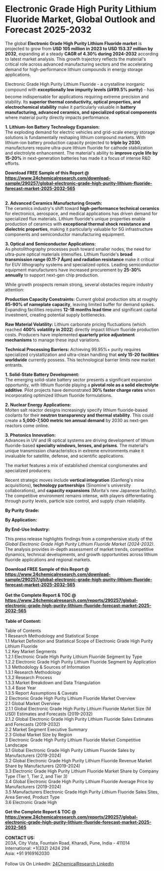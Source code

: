 <h1>Electronic Grade High Purity Lithium Fluoride Market, Global Outlook and Forecast 2025-2032</h1><p>The global <strong>Electronic Grade High Purity Lithium Fluoride market</strong> is projected to grow from <strong>USD 105 million in 2023 to USD 153.37 million by 2032</strong>, expanding at a steady <strong>CAGR of 4.30% during 2024-2032</strong> according to latest market analysis. This growth trajectory reflects the material's critical role across advanced manufacturing sectors and the accelerating demand for high-performance lithium compounds in energy storage applications.</p><p>Electronic Grade High Purity Lithium Fluoride - a crystalline inorganic compound with <strong>exceptionally low impurity levels (â¥99.5% purity)</strong> - has become indispensable for applications requiring extreme precision and stability. Its <strong>superior thermal conductivity, optical properties, and electrochemical stability</strong> make it particularly valuable in <strong>battery manufacturing, advanced ceramics, and specialized optical components</strong> where material purity directly impacts performance.</p><p><strong>1. Lithium-Ion Battery Technology Expansion:</strong><br>
The exploding demand for electric vehicles and grid-scale energy storage solutions is fundamentally reshaping lithium compound markets. With lithium-ion battery production capacity projected to <strong>triple by 2030</strong>, manufacturers require ultra-pure lithium fluoride for cathode stabilization and electrolyte enhancement. The material's ability to <strong>improve cycle life by 15-20%</strong> in next-generation batteries has made it a focus of intense R&amp;D efforts.</p><div><b>Download FREE Sample of this Report @ 
            <a href="https://www.24chemicalresearch.com/download-sample/290257/global-electronic-grade-high-purity-lithium-fluoride-forecast-market-2025-2032-565">
            https://www.24chemicalresearch.com/download-sample/290257/global-electronic-grade-high-purity-lithium-fluoride-forecast-market-2025-2032-565</a></b></div><br><p><strong>2. Advanced Ceramics Manufacturing Growth:</strong><br>
The ceramics industry's shift toward <strong>high-performance technical ceramics</strong> for electronics, aerospace, and medical applications has driven demand for specialized flux materials. Lithium fluoride's unique properties enable production of ceramics with <strong>exceptional thermal shock resistance and dielectric properties</strong>, making it particularly valuable for 5G infrastructure components and semiconductor manufacturing equipment.</p><p><strong>3. Optical and Semiconductor Applications:</strong><br>
As photolithography processes push toward smaller nodes, the need for ultra-pure optical materials intensifies. Lithium fluoride's <strong>broad transmission range (0.11-7 Âµm) and radiation resistance</strong> make it critical for EUV lithography systems and specialized optics. Leading semiconductor equipment manufacturers have increased procurement by <strong>25-30% annually</strong> to support next-gen chip production.</p><p>While growth prospects remain strong, several obstacles require industry attention:</p><p><strong>Production Capacity Constraints:</strong> Current global production sits at roughly <strong>85-90% of nameplate capacity</strong>, leaving limited buffer for demand spikes. Expanding facilities requires <strong>12-18 months lead time</strong> and significant capital investment, creating potential supply bottlenecks.</p><p><strong>Raw Material Volatility:</strong> Lithium carbonate pricing fluctuations (which reached <strong>400% volatility in 2022</strong>) directly impact lithium fluoride production costs. Producers have implemented <strong>quarterly price adjustment mechanisms</strong> to manage these input variations.</p><p><strong>Technical Processing Barriers:</strong> Achieving 99.95%+ purity requires specialized crystallization and ultra-clean handling that <strong>only 15-20 facilities worldwide</strong> currently possess. This technological barrier limits new market entrants.</p><p><strong>1. Solid-State Battery Development:</strong><br>
The emerging solid-state battery sector presents a significant expansion opportunity, with lithium fluoride playing a <strong>pivotal role as a solid electrolyte additive</strong>. Pilot projects have demonstrated <strong>30% faster charge rates</strong> when incorporating optimized lithium fluoride formulations.</p><p><strong>2. Nuclear Energy Applications:</strong><br>
Molten salt reactor designs increasingly specify lithium fluoride-based coolants for their <strong>neutron transparency and thermal stability</strong>. This could create a <strong>5,000-7,500 metric ton annual demand</strong> by 2030 as next-gen reactors come online.</p><p><strong>3. Photonics Innovation:</strong><br>
Advances in UV and IR optical systems are driving development of lithium fluoride-based <strong>specialty windows, lenses, and prisms</strong>. The material's unique transmission characteristics in extreme environments make it invaluable for satellite, defense, and scientific applications.</p><p>The market features a mix of established chemical conglomerates and specialized producers:</p><p>Recent strategic moves include <strong>vertical integration</strong> (Ganfeng's mine acquisitions), <strong>technology partnerships</strong> (Sinomine's university collaborations), and <strong>capacity expansions</strong> (Morita's new Japanese facility). The competitive environment remains intense, with players differentiating through purity levels, particle size control, and supply chain reliability.</p><p><strong>By Purity Grade:</strong></p><p><strong>By Application:</strong></p><p><strong>By End-Use Industry:</strong></p><p>This press release highlights findings from a comprehensive study of the <em>Global Electronic Grade High Purity Lithium Fluoride Market (2024-2032)</em>. The analysis provides in-depth assessment of market trends, competitive dynamics, technical developments, and growth opportunities across lithium fluoride applications and regional markets.</p><div><b>Download FREE Sample of this Report @ 
            <a href="https://www.24chemicalresearch.com/download-sample/290257/global-electronic-grade-high-purity-lithium-fluoride-forecast-market-2025-2032-565">
            https://www.24chemicalresearch.com/download-sample/290257/global-electronic-grade-high-purity-lithium-fluoride-forecast-market-2025-2032-565</a></b></div><br><div><b>Get the Complete Report & TOC @ 
            <a href="https://www.24chemicalresearch.com/reports/290257/global-electronic-grade-high-purity-lithium-fluoride-forecast-market-2025-2032-565">
            https://www.24chemicalresearch.com/reports/290257/global-electronic-grade-high-purity-lithium-fluoride-forecast-market-2025-2032-565</a></b></div><br>
            <b>Table of Content:</b><p>Table of Contents<br />
1 Research Methodology and Statistical Scope<br />
1.1 Market Definition and Statistical Scope of Electronic Grade High Purity Lithium Fluoride<br />
1.2 Key Market Segments<br />
1.2.1 Electronic Grade High Purity Lithium Fluoride Segment by Type<br />
1.2.2 Electronic Grade High Purity Lithium Fluoride Segment by Application<br />
1.3 Methodology & Sources of Information<br />
1.3.1 Research Methodology<br />
1.3.2 Research Process<br />
1.3.3 Market Breakdown and Data Triangulation<br />
1.3.4 Base Year<br />
1.3.5 Report Assumptions & Caveats<br />
2 Electronic Grade High Purity Lithium Fluoride Market Overview<br />
2.1 Global Market Overview<br />
2.1.1 Global Electronic Grade High Purity Lithium Fluoride Market Size (M USD) Estimates and Forecasts (2019-2032)<br />
2.1.2 Global Electronic Grade High Purity Lithium Fluoride Sales Estimates and Forecasts (2019-2032)<br />
2.2 Market Segment Executive Summary<br />
2.3 Global Market Size by Region<br />
3 Electronic Grade High Purity Lithium Fluoride Market Competitive Landscape<br />
3.1 Global Electronic Grade High Purity Lithium Fluoride Sales by Manufacturers (2019-2024)<br />
3.2 Global Electronic Grade High Purity Lithium Fluoride Revenue Market Share by Manufacturers (2019-2024)<br />
3.3 Electronic Grade High Purity Lithium Fluoride Market Share by Company Type (Tier 1, Tier 2, and Tier 3)<br />
3.4 Global Electronic Grade High Purity Lithium Fluoride Average Price by Manufacturers (2019-2024)<br />
3.5 Manufacturers Electronic Grade High Purity Lithium Fluoride Sales Sites, Area Served, Product Type<br />
3.6 Electronic Grade High</p><div><b>Get the Complete Report & TOC @ 
            <a href="https://www.24chemicalresearch.com/reports/290257/global-electronic-grade-high-purity-lithium-fluoride-forecast-market-2025-2032-565">
            https://www.24chemicalresearch.com/reports/290257/global-electronic-grade-high-purity-lithium-fluoride-forecast-market-2025-2032-565</a></b></div><br><b>CONTACT US:</b><br>
            203A, City Vista, Fountain Road, Kharadi, Pune, India - 411014<br>
            International: +1(332) 2424 294<br>
            Asia: +91 9169162030 <br><br>
            Follow Us On LinkedIn: <a href="https://www.linkedin.com/company/24chemicalresearch/">24ChemicalResearch LinkedIn</a>